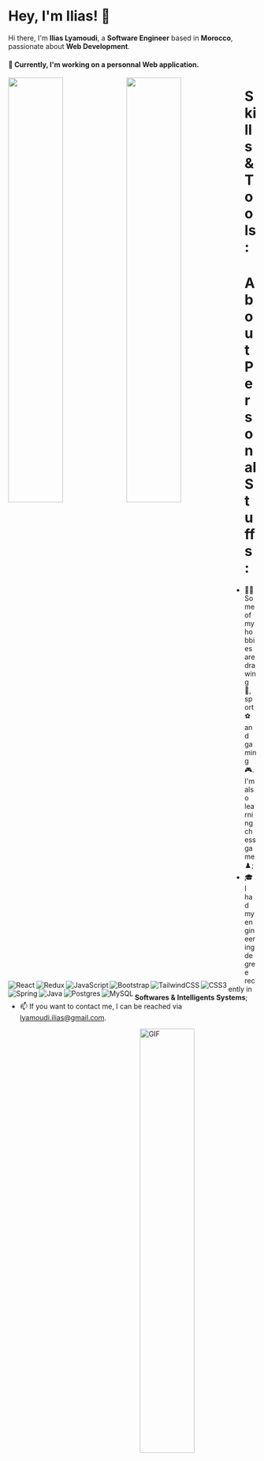 # Hey, I'm Ilias! 👋

Hi there, I'm **Ilias Lyamoudi**, a **Software Engineer** based in **Morocco**, passionate about **Web Development**.

#### 🔭  Currently, I'm working on a personnal Web application. 

<img align="left" width="47%" src="https://github-readme-stats.vercel.app/api?username=LyamoudiIlias&show_icons=true&theme=transparent" />

<img align="left" width="47%" src="https://github-readme-stats.vercel.app/api/top-langs/?username=LyamoudiIlias&layout=compact" />

<p>
<h1>Skills & Tools : </h1>
</p>

<div class="row">
  <img align="left" alt="React" src="https://img.shields.io/badge/react-%2320232a.svg?style=for-the-badge&logo=react&logoColor=%2361DAFB" />

  <img align="left" alt="Redux" src="https://img.shields.io/badge/redux-%23593d88.svg?style=for-the-badge&logo=redux&logoColor=white" />

  <img align="left" alt="JavaScript" src="https://img.shields.io/badge/javascript-%23323330.svg?style=for-the-badge&logo=javascript&logoColor=%23F7DF1E" />

  <img align="left" alt="Bootstrap" src="https://img.shields.io/badge/bootstrap-%23563D7C.svg?style=for-the-badge&logo=bootstrap&logoColor=white" />

  <img align="left" alt="TailwindCSS" src="https://img.shields.io/badge/tailwindcss-%2338B2AC.svg?style=for-the-badge&logo=tailwind-css&logoColor=white" />

  <img align="left" alt="CSS3" src="https://img.shields.io/badge/css3-%231572B6.svg?style=for-the-badge&logo=css3&logoColor=white" />

  <img align="left" alt="Spring" src="https://img.shields.io/badge/spring-%236DB33F.svg?style=for-the-badge&logo=spring&logoColor=white" />

  <img align="left" alt="Java" src="https://img.shields.io/badge/java-%23ED8B00.svg?style=for-the-badge&logo=java&logoColor=white" />

  <img align="left" alt="Postgres" src="https://img.shields.io/badge/postgres-%23316192.svg?style=for-the-badge&logo=postgresql&logoColor=white" />

  <img align="left" alt="MySQL" src="https://img.shields.io/badge/mysql-%2300f.svg?style=for-the-badge&logo=mysql&logoColor=white" />
</div>

<div class="row">
<p>
<h1>About Personal Stuffs : </h1>

- 🧑🏻 Some of my hobbies are drawing 🎨, sport ⚽ and gaming 🎮. I'm also learning chess game ♟️;
- 🎓 I had my engineering degree recently in **Softwares & Intelligents Systems**;
- 📫 If you want to contact me, I can be reached via [lyamoudi.ilias@gmail.com](mailto:lyamoudi.ilias@gmail.com).
</p>
  <img align="right" alt="GIF" src="https://media1.giphy.com/media/qgQUggAC3Pfv687qPC/giphy.gif?cid=ecf05e47qs4vghgnwjau89yasub1f8edpnlxuepoq8zyqft4&rid=giphy.gif&ct=g"  width="47%"/>
</div>

<!--
**LyamoudiIlias/LyamoudiIlias** is a ✨ _special_ ✨ repository because its `README.md` (this file) appears on your GitHub profile.

Here are some ideas to get you started:

- 🔭 I’m currently working on ...
- 🌱 I’m currently learning ...
- 👯 I’m looking to collaborate on ...
- 🤔 I’m looking for help with ...
- 💬 Ask me about ...
- 📫 How to reach me: ...
- 😄 Pronouns: ...
- ⚡ Fun fact: ...
-->
